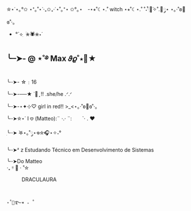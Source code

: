 ✮⋆˙⋆｡°✩ ⋆⁺｡˚⋆˙‧₊✩₊‧˙⋆˚｡⁺⋆ ✩°｡⋆
⠀-⋆⭒˚☾⋆.˚ witch ⋆⭒˚☾⋆.˚
˚˖𓍢ִ໋🌷͙֒✧˚.🎀༘⋆
⋆｡‧˚ʚ🍓ɞ˚‧｡
-  °`⟡ ִ ࣪✮🕷✮⋆˙

╰┈➤- @ ⋆˚࿔ Max 𝜗𝜚˚⋆🍓★ 
-  
╰┈➤-  ☆﹕16



╰┈➤-──★ ˙🍓 ̟ !! .she/he .ᐟ.ᐟ



╰┈➤-⋆✦⊹♡ girl in red!! >_<⋆｡‧˚ʚ🍓ɞ˚‧｡




╰┈➤✮⋆˙ I 𖹭 (Matteo):¨ ·.· ¨:
⠀               ⠀`· . ♥︎



ִ╰┈➤ ࣪𖤐⋆｡˚༘⋆𖦹✮🎧⋆✧˖°



╰┈➤ᶻ 𝗓  Estudando Técnico em Desenvolvimento de Sistemas 

 ╰┈➤Do Matteo     
 ‧₊ ᵎᵎ 🍒 ⋅ ˚✮











⠀⠀⠀⠀DRACULAURA

























<img align="center" alt="" src="https://github.com/user-attachments/assets/ac3bf687-dac6-4693-b33b-f22bb4538d29">


                                                                                                   ˖˚🍓࿐✶ ₊ ˚













